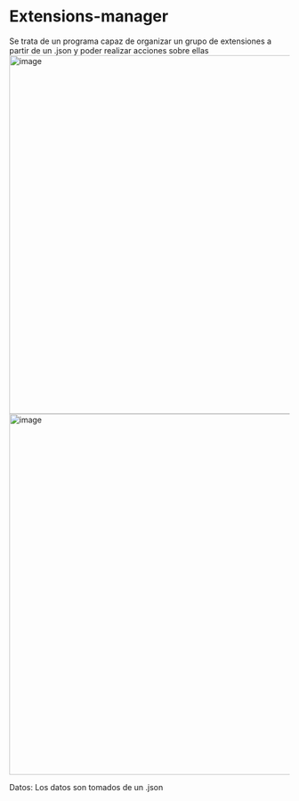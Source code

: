 # Extensions-manager
Se trata de un programa capaz de organizar un grupo de extensiones a partir de un .json y poder realizar acciones sobre ellas
<img width="1268" height="644" alt="image" src="https://github.com/user-attachments/assets/84a16fcb-258b-4a0f-945d-2adcbb2188b3" />
<img width="1305" height="648" alt="image" src="https://github.com/user-attachments/assets/25c0a683-6ddf-4af3-9349-39b047dfa6e4" />

Datos:
Los datos son tomados de un .json




